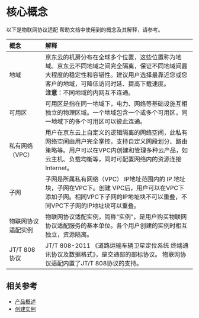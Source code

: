 # 核心概念
以下是物联网协议适配 帮助文档中使用到的概念及其解释，请参考。

| 概念 | 解释 |
| :- | :- |
| 地域 | 京东云的机房分布在全球多个位置，这些位置称为地域。京东云不同地域之间完全隔离，保证不同地域间最大程度的稳定性和容错性。建议用户选择最靠近您或您客户的地域，可降低访问时延、提高下载速度。<br />**注意**：不同地域的内网互不连通。|
| 可用区 | 可用区是指在同一地域下，电力、网络等基础设施互相独立的物理区域。一个地域包含一个或多个可用区，同一地域下的多个可用区可以彼此连通。 |
| 私有网络（VPC） | 用户在京东云上自定义的逻辑隔离的网络空间，此私有网络空间由用户完全掌控，支持自定义网段划分、路由策略等。用户可以在VPC内创建和管理多种云产品，如云主机、负载均衡等，同时可配置网络内的资源连接Internet。 |
| 子网 | 子网是所属私有网络（VPC） IP地址范围内的 IP 地址块，子网在VPC下。创建 VPC后，用户可以在VPC下添加子网。相同VPC下子网的IP地址块不可以重叠，不同VPC下子网的IP地址块可以重叠。 |
| 物联网协议适配实例 | 物联网协议适配实例，简称“实例”，是用户购买物联网协议适配服务的基本单位。各个用户创建的实例时相互独立，资源隔离。| 
| JT/T 808协议 | JT/T 808-2011 《道路运输车辆卫星定位系统 终端通讯协议及数据格式》，是交通部的部标协议。 物联网协议适配内置了JT/T 808协议的支持。|


## 相关参考

- [产品概述](../Introduction/Product-Overview.md)
- [创建实例](../Getting-Started/Create-Instance.md)
